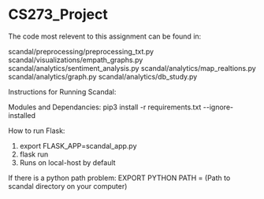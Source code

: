 # CS273_Project

The code most relevent to this assignment can be found in: 

scandal/preprocessing/preprocessing_txt.py
scandal/visualizations/empath_graphs.py
scandal/analytics/sentiment_analysis.py
scandal/analytics/map_realtions.py
scandal/analytics/graph.py
scandal/analytics/db_study.py

Instructions for Running Scandal:

Modules and Dependancies:
pip3 install -r requirements.txt --ignore-installed

How to run Flask:
1) export FLASK_APP=scandal_app.py 
2) flask run
3) Runs on local-host by default

If there is a python path problem: 
EXPORT PYTHON PATH = (Path to scandal directory on your computer)






